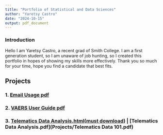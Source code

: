 ```yaml
---
title: "Portfolio of Statistical and Data Sciences"
author: "Yaretsy Castro"
date: "2024-10-15"
output: pdf_document
---
```


### Introduction

Hello I am Yaretsy Castro, a recent grad of Smith College. I am a first generation student, so I am unaware of job hunting, so I created this portfolio in hopes of showing my skills more effectively. Thank you so much for your time, hope you find a candidate that best fits.

## Projects

### 1. [Email Usage pdf](Projects/Mini-Project-1.pdf)

### 2. [VAERS User Guide pdf](Projects/final-project.pdf)

### 3. [Telematics Data Analysis.html(must download)](Projects/term_paper.html) | [Telematics Data Analysis.pdf](Projects/Telematics Data 101.pdf)